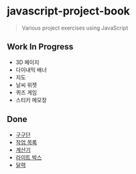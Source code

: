 # javascript-project-book
> Various project exercises using JavaScript

## Work In Progress
- 3D 페이지
- 다이내믹 배너
- 지도
- 날씨 위젯
- 퀴즈 게임
- 스티키 메모장

## Done
- [구구단](https://jess2.github.io/javascript-project-book/src/multiplicationTable)
- [작업 목록](https://jess2.github.io/javascript-project-book/src/list)
- [계산기](https://jess2.github.io/javascript-project-book/src/calculator/)
- [라이트 박스](https://jess2.github.io/javascript-project-book/src/lightBox)
- [달력](https://jess2.github.io/javascript-project-book/src/calendar)
